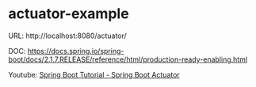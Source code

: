 # actuator-example

URL: http://localhost:8080/actuator/

DOC: https://docs.spring.io/spring-boot/docs/2.1.7.RELEASE/reference/html/production-ready-enabling.html

Youtube: [Spring Boot Tutorial - Spring Boot Actuator](https://youtu.be/LQlypTjmgZM)